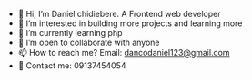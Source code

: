 - 👋 Hi, I’m Daniel chidiebere. A Frontend web developer
- 👀 I’m interested in building more projects and learning more
- 🌱 I’m currently learning php
- 💞️ I’m open to collaborate with anyone
- 📫 How to reach me? Email: dancodaniel123@gmail.com
- 👤 Contact me: 09137454054

